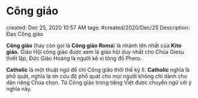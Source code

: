 # Công giáo

created: Dec 25, 2020 10:57 AM
tags: #created/2020/Dec/25
Description: Đạo Công giáo

**Công giáo** (hay còn gọi là **Công giáo Roma**) là nhánh lớn nhất của **Kito giáo.** Giáo Hội công giáo được xem là giáo hội duy nhất cho Chúa Giesu thiết lập, Đức Giáo Hoàng là người kế vị tông đồ Phero.

**Catholic** là một thuật ngữ để chỉ Công giáo thời thế kỷ II. **Catholic** nghĩa là phổ quát, nghĩa là ơn cứu độ phổ quát cho mọi người không chỉ dành cho dân riêng Chúa chọn. Từ Công giáo trong tiếng Việt được chuyển ngữ với ý nghĩa này.